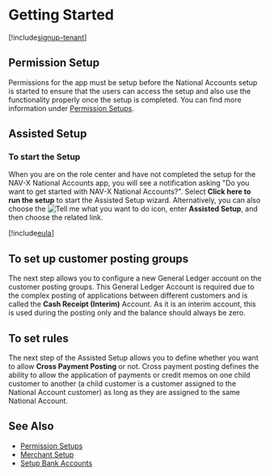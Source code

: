 # Getting Started

[!include[signup-tenant](includes/signup-tenant.md)]

## Permission Setup

Permissions for the app must be setup before the National Accounts setup is started to ensure that the users can access the setup and also use the functionality properly once the setup is completed. You can find more information under [Permission Setups](permission-setups.md).

## Assisted Setup

### To start the Setup

When you are on the role center and have not completed the setup for the NAV-X National Accounts app, you will see a notification asking "Do you want to get started with NAV-X National Accounts?". Select **Click here to run the setup** to start the Assisted Setup wizard. Alternatively, you can also choose the ![Tell me what you want to do](/images/magnifying-glass.gif) icon, enter **Assisted Setup**, and then choose the related link.

[!include[eula](../includes/eula.md)]

## To set up customer posting groups

The next step allows you to configure a new General Ledger account on the customer posting groups. This General Ledger Account is required due to the complex posting of applications between different customers and is called the **Cash Receipt (Interim)** Account. As it is an interim account, this is used during the posting only and the balance should always be zero.

## To set rules

The next step of the Assisted Setup allows you to define whether you want to allow **Cross Payment Posting** or not. Cross payment posting defines the ability to allow the application of payments or credit memos on one child customer to another (a child customer is a customer assigned to the National Account customer) as long as they are assigned to the same National Account.

## See Also

- [Permission Setups](permission-setups.md)
- [Merchant Setup](merchant-setup.md)
- [Setup Bank Accounts](https://docs.microsoft.com/en-US/dynamics365/business-central/bank-how-setup-bank-accounts)
